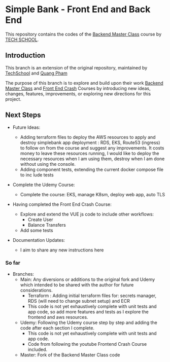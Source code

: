 # Simple Bank - Front End and Back End

This repository contains the codes of the [Backend Master Class](https://bit.ly/backendmaster) course by [TECH SCHOOL](https://bit.ly/m/techschool).

## Introduction

This branch is an extension of the original repository, maintained by [TechSchool](https://github.com/techschool) and [Quang Pham](https://github.com/phamlequang)

The purpose of this branch is to explore and build upon their work [Backend Master Class](https://github.com/techschool/simplebank) and [Front End Crash](https://www.youtube.com/playlist?list=PLy_6D98if3UI3rsFRTHM1LMtVprYMp-GT) Courses by introducing new ideas, changes, features, improvements, or exploring new directions for this project.

## Next Steps

- Future Ideas:
    - Adding terraform files to deploy the AWS resources to apply and destroy simplebank app deployment : RDS, EKS, Route53 (ingress) to follow on from the course and suggest any improvements.  It costs money to leave these resources running, I would like to deploy the necessary resources when I am using them, destroy when I am done without using the console.
    - Adding component tests, extending the current docker compose file to inc lude tests
    
- Complete the Udemy Course:
    - Complete the course: EKS, manage K8sm, deploy web app, auto TLS

- Having completed the Front End Crash Course:
    - Explore and extend the VUE js code to include other workflows:
        - Create User
        - Balance Transfers
    - Add some tests

- Documentation Updates:
    - I aim to share any new instructions here

### So far

- Branches:
    - Main: Any diversions or additions to the original fork and Udemy which intended to be shared with the author for future considerations.
        - Terraform : Adding initial terraform files for: secrets manager, RDS (will need to change subnet setup) and ECR
        - This code is not yet exhaustively complete with unit tests and app code, so add more features and tests as I explore the frontend and aws resources.
    - Udemy: Following the Udemy course step by step and adding the code after each section I complete.  
        - This code is not yet exhaustively complete with unit tests and app code.
        - Code from following the youtube Frontend Crash Course included.
    - Master: Fork of the Backend Master Class code
